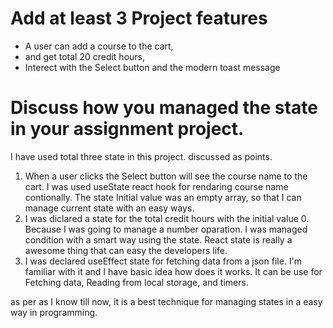 # Add at least 3 Project features
- A user can add a course to the cart,
- and get total 20 credit hours,
- Interect with the Select button and the modern toast message

# Discuss how you managed the state in your assignment project.
I have used total three state in this project. discussed as points.
1. When a user clicks the Select button will see the course name to the cart. I was used useState react hook for rendaring course name contionally. The state Initial value was an empty array, so that I can manage current state with an easy ways.
2. I was diclared a state for the total credit hours with the initial value 0. Because I was going to manage a number oparation. I was managed condition with a smart way using the state. React state is really a awesome thing that can easy the developers life.
3. I was declared useEffect state for fetching data from a json file. I'm familiar with it and I have basic idea how does it works. It can be use for Fetching data, Reading from local storage, and timers.

as per as I know till now, it is a best technique for managing states in a easy way in programming.